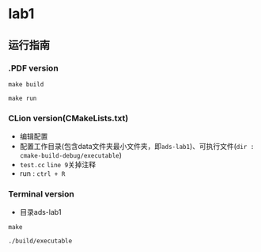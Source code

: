 # lab1
## 运行指南
### .PDF version
```
make build

make run
```
### CLion version(CMakeLists.txt)
* 编辑配置
* 配置工作目录(包含data文件夹最小文件夹，即`ads-lab1`)、可执行文件(`dir : cmake-build-debug/executable`)
* `test.cc` `line 9`关掉注释
* run : `ctrl + R`
### Terminal version
* 目录ads-lab1
```
make

./build/executable
```

